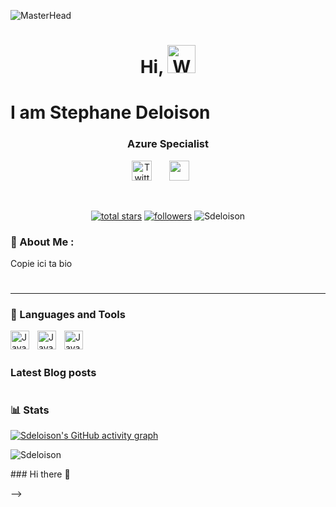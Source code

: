 ![MasterHead](https://www.theilluminerdi.com/wp-content/uploads/2021/01/rogueone-starwars-droid-219480-1280x0-1.jpg)

<h1 align="center"> Hi, <img src="https://raw.githubusercontent.com/nixin72/nixin72/master/wave.gif" 
         alt="Waving hand animated gif"
         height="45"
         width="45" /><h1>I am Stephane Deloison</h1>
         
<h3 align="center">Azure Specialist</h3>

<!-- Social icons section -->
<p align="center">
  <!-- <a href="https://www.youtube.com/channel/UCbgTopUOJCunW_6CZjgxQhw"><img width="32px" alt="Youtube" title="Youtube" src="https://user-images.githubusercontent.com/55253106/200549739-5e98dbff-ae56-4afe-8581-4d8aca6ef85f.png"/></a>
  &#8287;&#8287;&#8287;&#8287;&#8287; -->
  <a href="https://twitter.com/stephandeloison"><img width="32px" alt="Twitter" title="Twitter" src="https://user-images.githubusercontent.com/55253106/200549594-3d0b3a85-7aab-43ae-a511-8a4b43783647.png"/></a>
  &#8287;&#8287;&#8287;&#8287;&#8287;
  <!-- <a href="https://discord.gg/q2qZdRUc" alt="Discord" title="Discord Server"><img width="32px" src="https://user-images.githubusercontent.com/55253106/200549449-068008a9-37f6-4ef4-b03e-727cc8f6b47f.png"/></a>
  &#8287;&#8287;&#8287;&#8287;&#8287; -->
 <a href="https://www.linkedin.com/in/stephane-deloison-6230bb11" alt="Linkedin" title="Linkedin "><img width="32px" src="https://camo.githubusercontent.com/c8a9c5b414cd812ad6a97a46c29af67239ddaeae08c41724ff7d945fb4c047e5/68747470733a2f2f6564656e742e6769746875622e696f2f537570657254696e7949636f6e732f696d616765732f7376672f6c696e6b6564696e2e737667"/></a>
  &#8287;&#8287;&#8287;&#8287;&#8287;
</p>

<br/>

<!-- Social badges section -->

<p align="center">      
  <a href="https://github.com/Sdeloison?tab=repositories&sort=stargazers">
    <img alt="total stars" title="Total stars on GitHub" src="https://custom-icon-badges.demolab.com/github/stars/Sdeloison?color=55960c&style=for-the-badge&labelColor=488207&logo=star"/></a>
         
  <a href="https://github.com/Sdeloison?tab=followers">
    <img alt="followers" title="Follow me on Github" src="https://custom-icon-badges.demolab.com/github/followers/Sdeloison?color=236ad3&labelColor=1155ba&style=for-the-badge&logo=person-add&label=Follow&logoColor=white"/></a>
  
  <a>
    <img src="https://komarev.com/ghpvc/?username=Sdeloison&label=Views&color=blue&style=plastic&style=for-the-badge" alt="Sdeloison"/></a>
</p>

### 💫 About Me :

<p>Copie ici ta bio</p>

#
---

### 🧰 Languages and Tools

<img align="left" alt="Java" width="30px" style="padding-right:10px;" src="https://cdn.jsdelivr.net/gh/devicons/devicon/icons/azure/azure-original.svg" />
<img align="left" alt="Java" width="30px" style="padding-right:10px;" src="https://cdn.jsdelivr.net/gh/devicons/devicon/icons/terraform/terraform-original.svg" />
<img align="left" alt="Java" width="30px" src="https://cdn.jsdelivr.net/gh/devicons/devicon/icons/github/github-original.svg" />
          

<!-- Go sur devicons pour choper les logo que tu veux. Copie colle le tag img et change juste le src-->

<br />

#

### Latest Blog posts
<!-- BLOG-POST-LIST:START -->
<!-- BLOG-POST-LIST:END -->


#

### 📊 Stats

[![Sdeloison's GitHub activity graph](https://activity-graph.herokuapp.com/graph?username=Sdeloison&&theme=xcode)](https://github.com/Sdeloison)

<!-- <p><img align="center" src="https://github-readme-stats.vercel.app/api/top-langs?username=Sdeloison&show_icons=true&locale=en&layout=compact&theme=tokyonight" alt="Sdeloison" /></p>

<p>&nbsp;<img align="center" src="https://github-readme-stats.vercel.app/api?username=Sdeloison&show_icons=true&locale=en&theme=tokyonight" alt="Sdeloison" /></p> -->

<p><img align="center" src="https://github-readme-streak-stats.herokuapp.com/?user=Sdeloison&&theme=tokyonight" alt="Sdeloison" /></p>### Hi there 👋

-->
